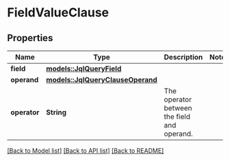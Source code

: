# FieldValueClause

## Properties

Name | Type | Description | Notes
------------ | ------------- | ------------- | -------------
**field** | [**models::JqlQueryField**](JqlQueryField.md) |  | 
**operand** | [**models::JqlQueryClauseOperand**](JqlQueryClauseOperand.md) |  | 
**operator** | **String** | The operator between the field and operand. | 

[[Back to Model list]](../README.md#documentation-for-models) [[Back to API list]](../README.md#documentation-for-api-endpoints) [[Back to README]](../README.md)


